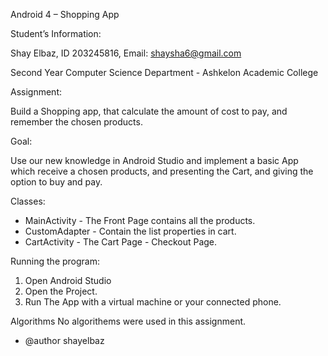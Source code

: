Android 4 – Shopping App

 Student’s Information:
 
 Shay Elbaz, ID 203245816, Email: shaysha6@gmail.com
 
 Second Year Computer Science Department - Ashkelon Academic College


 Assignment:
 
 Build a Shopping app, that calculate the amount of cost to pay, and remember the chosen products.

 Goal:
 
 Use our new knowledge in Android Studio and implement a basic App which receive a chosen products,
 and presenting the Cart, and giving the option to buy and pay.

 Classes:
 
 * MainActivity - The Front Page contains all the products.
 * CustomAdapter - Contain the list properties in cart.
 * CartActivity - The Cart Page - Checkout Page.

 Running the program:
 
 1. Open Android Studio
 2. Open the Project.
 3. Run The App with a virtual machine or your connected phone.

 Algorithms
 No algorithems were used in this assignment.
 * @author shayelbaz
